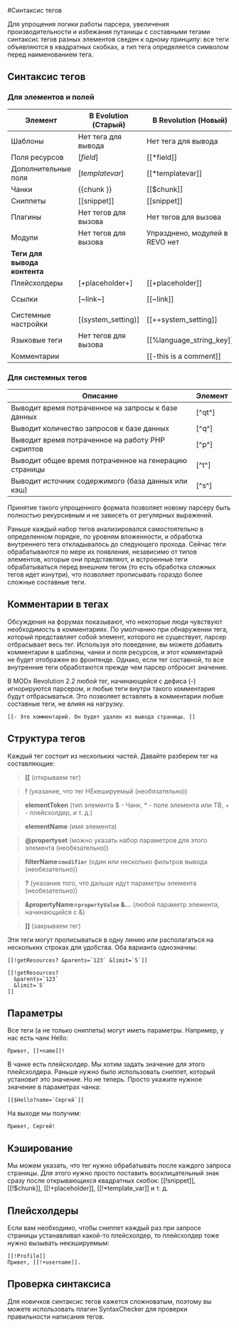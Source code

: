 #Синтаксис тегов

Для упрощения логики работы парсера, увеличения производительности и избежания путаницы с составными тегами синтаксис тегов разных элементов сведен к одному принципу: все теги объявляются в квадратных скобках, а тип тега определяется символом перед наименованием тега.


## Синтаксис тегов 
### Для элементов и полей

Элемент	| В Evolution (Старый)	| В Revolution (Новый)	| Пример (для Revolution)
--------|-----------------------|-----------------------|-----------------------
Шаблоны	| Нет тега для вывода	| Нет тега для вывода	| 
Поля ресурсов	| [*field*]	| [[*field]]	| [[*pagetitle]]
Дополнительные поля	| [*templatevar*]	| [[*templatevar]]	| [[*tags]]
Чанки	| {{chunk }}	| [[$chunk]]	| [[$header]]
Сниппеты	| [[snippet]]	| [[snippet]]	| [[getResources]]
Плагины	| Нет тегов для вызова	| Нет тегов для вызова	
Модули	| Нет тегов для вызова	| Упразднено, модулей в REVO нет
**Теги для вывода контента** |
Плейсхолдеры	| [+placeholder+]	| [[+placeholder]]	| [[+modx.user.id]]
Ссылки	| [~link~]	| [[~link]]	| [[~[[*id]]? &scheme=`full`]]
Системные настройки |	[(system_setting)]	| [[++system_setting]]	| [[++site_start]]
Языковые теги	| Нет тегов для вызова	| [[%language_string_key]]	|
Комментарии		| | [[-this is a comment]]	|

### Для системных тегов

Описание | Элемент
----------|---------
Выводит время потраченное на запросы к базе данных		| [^qt^]
Выводит количество запросов к базе данных		| [^q^]
Выводит время потраченное на работу PHP скриптов		| [^p^]
Выводит общее время потраченное на генерацию страницы 	| [^t^]
Выводит источник содержимого (база данных или кэш)		| [^s^]

Принятие такого упрощенного формата позволяет новому парсеру быть полностью рекурсивным и не зависеть от регулярных выражений.

Раньше каждый набор тегов анализировался самостоятельно в определенном порядке, по уровням вложенности, и обработка внутреннего тега откладывалось до следующего прохода. Сейчас теги обрабатываются по мере их появления, независимо от типов элементов, которые они представляют, и встроенные теги обрабатываться перед внешним тегом (то есть обработка сложных тегов идет изнутри), что позволяет прописывать гораздо более сложные составные теги.

## Комментарии в тегах

Обсуждения на форумах показывают, что некоторые люди чувствуют необходимость в комментариях. По умолчанию при обнаружении тега, который представляет собой элемент, которого не существует, парсер отбрасывает весь тег. Используя это поведение, вы можете добавить комментарии в шаблоны, чанки и поля ресурсов, и этот комментарий не будет отображен во фронтенде. Однако, если тег составной, то все внутренние теги обработаются прежде чем парсер отбросит значение.

В MODx Revolution 2.2 любой тег, начинающейся с дефиса (-) игнорируются парсером, и любые теги внутри такого комментария будут отбрасываться. Это позволяет вставлять в комментарии любые составные теги, не влияя на нагрузку.

```
[[- Это комментарий. Он будет удален из вывода страницы. ]]
```

## Структура тегов

Каждый тег состоит из нескольких частей. Давайте разберем тег на составляющие:

>**[[** (открываем тег)

>**!** (указание, что тег НЕкешируемый (необязательно))

>**elementToken** (тип элемента $ - Чанк, * - поле элемента или ТВ, + - плейсхолдер, и т. д.)

>**elementName** (имя элемента)

>**@propertyset** (можно указать набор параметров для этого элемента (необязательно))

>**filterName=`modifier`** (один или несколько фильтров вывода (необязательно))

>**?** (указание того, что дальше идут параметры элемента (необязательно))

>**&propertyName=`propertyValue` &…** (любой параметр элемента, начинающийся с &)

>**]]** (закрываем тег)

Эти теги могут прописываться в одну линию или располагаться на нескольких строках для удобства. Оба варианта однозначны:

```
[[!getResources? &parents=`123` &limit=`5`]]
 
[[!getResources?
  &parents=`123`
  &limit=`5`
]]
```

## Параметры

Все теги (а не только сниппеты) могут иметь параметры. Например, у нас есть чанк Hello:

```
Привет, [[+name]]!
```

В чанке есть плейсхолдер. Мы хотим задать значение для этого плейсхолдера. Раньше нужно было использовать сниппет, который установит это значение. Но не теперь. Просто укажите нужное значение в параметрах чанка:

```
[[$Hello?name=`Сергей`]]
```

На выходе мы получим:

```
Привет, Сергей!
```

## Кэширование

Мы можем указать, что тег нужно обрабатывать после каждого запроса страницы. Для этого нужно просто поставить восклицательный знак сразу после открывающихся квадратных скобок: [[!snippet]], [[!$chunk]], [[!+placeholder]], [[!*template_var]] и т. д.


## Плейсхолдеры

Если вам необходимо, чтобы сниппет каждый раз при запросе страницы устанавливал какой-то плейсхолдер, то плейсхолдер тоже нужно вызывать некэшируемым:

```
[[!Profile]]
Привет, [[!+username]].
```

## Проверка синтаксиса

Для новичков синтаксис тегов кажется сложноватым, поэтому вы можете использовать плагин SyntaxChecker для проверки правильности написания тегов.
